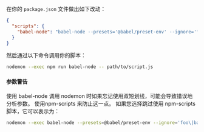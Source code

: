 在你的 `package.json` 文件做出如下改动：

```json title="JSON"
{
  "scripts": {
    "babel-node": "babel-node --presets='@babel/preset-env' --ignore='foo|bar|baz'"
  }
}
```

然后通过以下命令调用你的脚本：

```sh title="Shell"
nodemon --exec npm run babel-node -- path/to/script.js
```

#### 参数警告

使用 babel-node 调用 nodemon 时如果忘记使用双短划线，可能会导致错误地分析参数。 使用npm-scripts 来防止这一点。 如果您选择跳过使用 npm-scripts 脚本，它可以表示为：

```sh title="Shell"
nodemon --exec babel-node --presets=@babel/preset-env --ignore='foo\|bar\|baz' -- path/to/script.js
```
